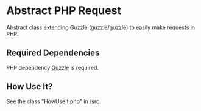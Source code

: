 # Abstract PHP Request
Abstract class extending Guzzle (guzzle/guzzle) to easily make requests in PHP.

## Required Dependencies
PHP dependency [Guzzle][link-id] is required.

[link-id]: https://github.com/guzzle/guzzle
 
## How Use It?
See the class "HowUseIt.php" in /src.

